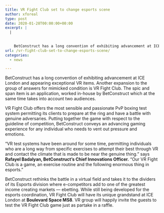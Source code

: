 ```yaml
---
title: VR Fight Club set to change esports scene
author: xforeal 
type: post
date: 2020-01-28T00:00:00+00:00
excerpt: |
  |
     
    
    BetConstruct has a long convention of exhibiting advancement at ICE London and appearing exceptional VR products
url: /vr-fight-club-set-to-change-esports-scene/
categories:
  - news

---
```

BetConstruct has a long convention of exhibiting advancement at ICE London and appearing exceptional VR items. Another expansion to the group of answers for mimicked condition is VR Fight Club. The spic and span item is an application, worked in-house by BetConstruct which at the same time takes into account two audiences.&nbsp;

VR Fight Club offers the most sensible and passionate PvP boxing test system permitting its clients to prepare at the ring and have a battle with genuine adversaries. Putting together the game with respect to the guideline of competition, BetConstruct conveys an advancing gaming experience for any individual who needs to vent out pressure and emotions.&nbsp;

&ldquo;VR test systems have been around for some time, permitting individuals who are a long way from specific exercises to attempt their best through VR and contact the climate that is made to be near the genuine thing.&rdquo; says **Rafayel Badalyan, BetConstruct&rsquo;s Chief Innovations Officer.** &ldquo;Our VR Fight Club is a game, an exercise routine and the following enormous thing in esports.&rdquo;

BetConstruct rethinks the battle in a virtual field and takes it to the dividers of its Esports division where e-competitors add to one of the greatest income creating markets &#8212; ebetting. While still being developed for the esports coordination, VR Fight Club will have its unique grandstand at ICE London at **Boulevard Space MS8**. VR group will happily invite the guests to test the VR Fight Club game just as partake in a raffle.